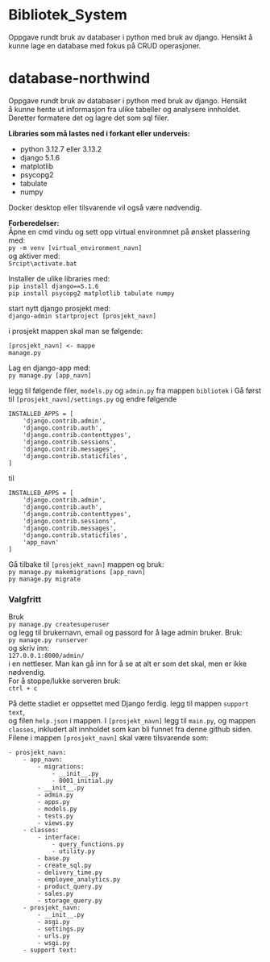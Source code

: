 # Bibliotek_System
Oppgave rundt bruk av databaser i python med bruk av django. Hensikt å kunne lage en database med fokus på CRUD operasjoner.

# database-northwind
Oppgave rundt bruk av databaser i python med bruk av django. Hensikt\
å kunne hente ut informasjon fra ulike tabeller og analysere innholdet.\
Deretter formatere det og lagre det som sql filer. 

**Libraries som må lastes ned i forkant eller underveis:**
- python 3.12.7 eller 3.13.2
- django 5.1.6
- matplotlib
- psycopg2
- tabulate
- numpy

Docker desktop eller tilsvarende vil også være nødvendig.

**Forberedelser:**\
Åpne en cmd vindu og sett opp virtual environmnet på ønsket plassering med: \
``py -m venv [virtual_environment_navn]``\
og aktiver med:\
``Srcipt\activate.bat``

Installer de ulike libraries med:\
``pip install django==5.1.6``\
``pip install psycopg2 matplotlib tabulate numpy``

start nytt django prosjekt med:\
``django-admin startproject [prosjekt_navn]`` 

i prosjekt mappen skal man se følgende:
```
[prosjekt_navn] <- mappe
manage.py
```

Lag en django-app med:\
``py manage.py [app_navn]``

legg til følgende filer, ``models.py`` og ``admin.py`` fra mappen ``bibliotek`` i 
Gå først til ``[prosjekt_navn]/settings.py`` og endre følgende
```
INSTALLED_APPS = [
    'django.contrib.admin',
    'django.contrib.auth',
    'django.contrib.contenttypes',
    'django.contrib.sessions',
    'django.contrib.messages',
    'django.contrib.staticfiles',
]
```
til 
```
INSTALLED_APPS = [
    'django.contrib.admin',
    'django.contrib.auth',
    'django.contrib.contenttypes',
    'django.contrib.sessions',
    'django.contrib.messages',
    'django.contrib.staticfiles',
    'app_navn'
]
```

Gå tilbake til ``[prosjekt_navn]`` mappen og bruk:\
``py manage.py makemigrations [app_navn]``\
``py manage.py migrate``

### Valgfritt
Bruk\
``py manage.py createsuperuser``\
og legg til brukernavn, email og passord for å lage admin bruker. Bruk:\
``py manage.py runserver``\
og skriv inn:\
``127.0.0.1:8000/admin/``\
i en nettleser. Man kan gå inn for å se at alt er som det skal, men er ikke nødvendig.\
For å stoppe/lukke serveren bruk:\
``ctrl + c``

På dette stadiet er oppsettet med Django ferdig. legg til mappen ``support text``,\
og filen ``help.json`` i mappen. I ``[prosjekt_navn]`` legg til ``main.py``, og mappen\
``classes``, inkludert alt innholdet som kan bli funnet fra denne github siden.\
Filene i mappen ``[prosjekt_navn]`` skal være tilsvarende som:
```
- prosjekt_navn:
    - app_navn:
        - migrations:
            - __init__.py
            - 0001_initial.py
        - __init__.py
        - admin.py
        - apps.py
        - models.py
        - tests.py
        - views.py
    - classes:
        - interface:
            - query_functions.py
            - utility.py
        - base.py
        - create_sql.py
        - delivery_time.py
        - employee_analytics.py
        - product_query.py
        - sales.py
        - storage_query.py
    - prosjekt_navn:
        - __init__.py
        - asgi.py
        - settings.py
        - urls.py
        - wsgi.py
    - support text:
